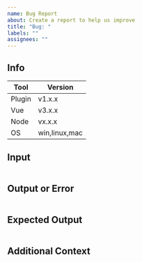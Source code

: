 ```yaml
---
name: Bug Report
about: Create a report to help us improve
title: "Bug: "
labels: ""
assignees: ""
---
```


## Info

| Tool   | Version       |
| ------ | ------------- |
| Plugin | v1.x.x        |
| Vue    | v3.x.x        |
| Node   | vx.x.x        |
| OS     | win,linux,mac |

## Input

```js

```

## Output or Error

```bash

```

## Expected Output

```bash

```

## Additional Context

